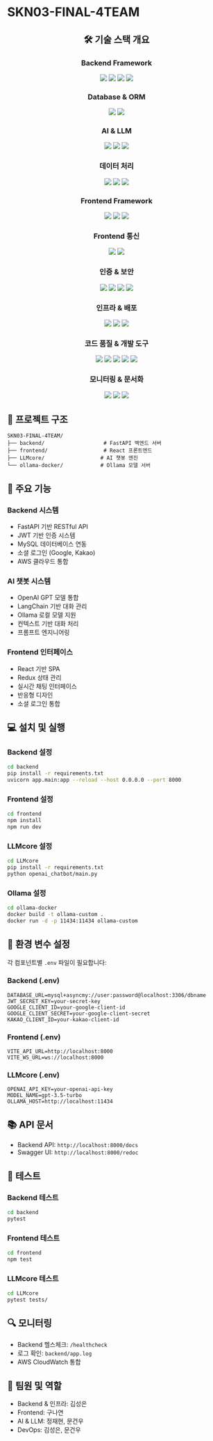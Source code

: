 # SKN03-FINAL-4TEAM

<div align="center">
  <h2>🛠 기술 스택 개요</h2>
  
  <h3>Backend Framework</h3>
  <img src="https://img.shields.io/badge/FastAPI-009688?style=for-the-badge&logo=FastAPI&logoColor=white">
  <img src="https://img.shields.io/badge/Python-3776AB?style=for-the-badge&logo=Python&logoColor=white">
  <img src="https://img.shields.io/badge/Pydantic-E92063?style=for-the-badge&logo=Pydantic&logoColor=white">
  <img src="https://img.shields.io/badge/Uvicorn-4051B5?style=for-the-badge&logo=Uvicorn&logoColor=white">
  <br>
  
  <h3>Database & ORM</h3>
  <img src="https://img.shields.io/badge/MySQL-4479A1?style=for-the-badge&logo=MySQL&logoColor=white">
  <img src="https://img.shields.io/badge/SQLAlchemy-D71F00?style=for-the-badge&logo=SQLAlchemy&logoColor=white">
  <br>
  
  <h3>AI & LLM</h3>
  <img src="https://img.shields.io/badge/OpenAI-412991?style=for-the-badge&logo=OpenAI&logoColor=white">
  <img src="https://img.shields.io/badge/LangChain-339933?style=for-the-badge&logo=Chain&logoColor=white">
  <img src="https://img.shields.io/badge/Ollama-FF4B4B?style=for-the-badge&logo=Ollama&logoColor=white">
  <br>
  
  <h3>데이터 처리</h3>
  <img src="https://img.shields.io/badge/FAISS-00ADD8?style=for-the-badge&logo=Meta&logoColor=white">
  <img src="https://img.shields.io/badge/NumPy-013243?style=for-the-badge&logo=NumPy&logoColor=white">
  <img src="https://img.shields.io/badge/Pandas-150458?style=for-the-badge&logo=Pandas&logoColor=white">
  <br>
  
  <h3>Frontend Framework</h3>
  <img src="https://img.shields.io/badge/React-61DAFB?style=for-the-badge&logo=React&logoColor=black">
  <img src="https://img.shields.io/badge/Redux-764ABC?style=for-the-badge&logo=Redux&logoColor=white">
  <img src="https://img.shields.io/badge/React_Query-FF4154?style=for-the-badge&logo=React-Query&logoColor=white">
  <br>
  
  <h3>Frontend 통신</h3>
  <img src="https://img.shields.io/badge/Axios-5A29E4?style=for-the-badge&logo=Axios&logoColor=white">
  <img src="https://img.shields.io/badge/Socket.io-010101?style=for-the-badge&logo=Socket.io&logoColor=white">
  <br>
  
  <h3>인증 & 보안</h3>
  <img src="https://img.shields.io/badge/Google_OAuth-4285F4?style=for-the-badge&logo=Google&logoColor=white">
  <img src="https://img.shields.io/badge/Kakao_OAuth-FFCD00?style=for-the-badge&logo=Kakao&logoColor=black">
  <img src="https://img.shields.io/badge/JWT-000000?style=for-the-badge&logo=JSON%20web%20tokens&logoColor=white">
  <img src="https://img.shields.io/badge/Passlib-000000?style=for-the-badge&logo=Python&logoColor=white">
  <br>
  
  <h3>인프라 & 배포</h3>
  <img src="https://img.shields.io/badge/Amazon_AWS-232F3E?style=for-the-badge&logo=Amazon-AWS&logoColor=white">
  <img src="https://img.shields.io/badge/AWS_CodeBuild-FF9900?style=for-the-badge&logo=Amazon-AWS&logoColor=white">
  <img src="https://img.shields.io/badge/Docker-2496ED?style=for-the-badge&logo=Docker&logoColor=white">
  <br>
  
  <h3>코드 품질 & 개발 도구</h3>
  <img src="https://img.shields.io/badge/PyTest-0A9EDC?style=for-the-badge&logo=PyTest&logoColor=white">
  <img src="https://img.shields.io/badge/ESLint-4B32C3?style=for-the-badge&logo=ESLint&logoColor=white">
  <img src="https://img.shields.io/badge/Prettier-F7B93E?style=for-the-badge&logo=Prettier&logoColor=black">
  <img src="https://img.shields.io/badge/Git-F05032?style=for-the-badge&logo=Git&logoColor=white">
  <img src="https://img.shields.io/badge/GitHub-181717?style=for-the-badge&logo=GitHub&logoColor=white">
  <br>
  
  <h3>모니터링 & 문서화</h3>
  <img src="https://img.shields.io/badge/CloudWatch-FF4F8B?style=for-the-badge&logo=Amazon-AWS&logoColor=white">
  <img src="https://img.shields.io/badge/Loguru-00ADD8?style=for-the-badge&logo=Python&logoColor=white">
  <img src="https://img.shields.io/badge/Swagger-85EA2D?style=for-the-badge&logo=Swagger&logoColor=black">
</div>

## 📁 프로젝트 구조

```
SKN03-FINAL-4TEAM/
├── backend/                   # FastAPI 백엔드 서버
├── frontend/                  # React 프론트엔드
├── LLMcore/                  # AI 챗봇 엔진
└── ollama-docker/            # Ollama 모델 서버
```

## 🚀 주요 기능

### Backend 시스템
- FastAPI 기반 RESTful API
- JWT 기반 인증 시스템
- MySQL 데이터베이스 연동
- 소셜 로그인 (Google, Kakao)
- AWS 클라우드 통합

### AI 챗봇 시스템
- OpenAI GPT 모델 통합
- LangChain 기반 대화 관리
- Ollama 로컬 모델 지원
- 컨텍스트 기반 대화 처리
- 프롬프트 엔지니어링

### Frontend 인터페이스
- React 기반 SPA
- Redux 상태 관리
- 실시간 채팅 인터페이스
- 반응형 디자인
- 소셜 로그인 통합

## 💻 설치 및 실행

### Backend 설정
```bash
cd backend
pip install -r requirements.txt
uvicorn app.main:app --reload --host 0.0.0.0 --port 8000
```

### Frontend 설정
```bash
cd frontend
npm install
npm run dev
```

### LLMcore 설정
```bash
cd LLMcore
pip install -r requirements.txt
python openai_chatbot/main.py
```

### Ollama 설정
```bash
cd ollama-docker
docker build -t ollama-custom .
docker run -d -p 11434:11434 ollama-custom
```

## 🔧 환경 변수 설정

각 컴포넌트별 `.env` 파일이 필요합니다:

### Backend (.env)
```env
DATABASE_URL=mysql+asyncmy://user:password@localhost:3306/dbname
JWT_SECRET_KEY=your-secret-key
GOOGLE_CLIENT_ID=your-google-client-id
GOOGLE_CLIENT_SECRET=your-google-client-secret
KAKAO_CLIENT_ID=your-kakao-client-id
```

### Frontend (.env)
```env
VITE_API_URL=http://localhost:8000
VITE_WS_URL=ws://localhost:8000
```

### LLMcore (.env)
```env
OPENAI_API_KEY=your-openai-api-key
MODEL_NAME=gpt-3.5-turbo
OLLAMA_HOST=http://localhost:11434
```

## 📚 API 문서
- Backend API: `http://localhost:8000/docs`
- Swagger UI: `http://localhost:8000/redoc`

## 🧪 테스트

### Backend 테스트
```bash
cd backend
pytest
```

### Frontend 테스트
```bash
cd frontend
npm test
```

### LLMcore 테스트
```bash
cd LLMcore
pytest tests/
```

## 🔍 모니터링
- Backend 헬스체크: `/healthcheck`
- 로그 확인: `backend/app.log`
- AWS CloudWatch 통합

## 👥 팀원 및 역할
- Backend & 인프라: 김성은
- Frontend: 구나연
- AI & LLM: 정재현, 문건우
- DevOps: 김성은, 문건우
